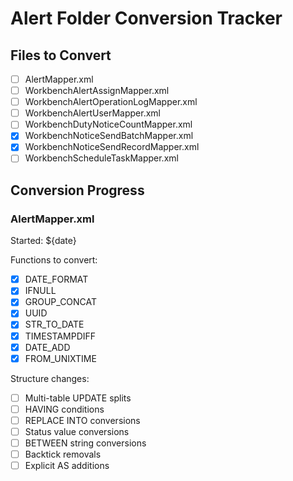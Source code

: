 # Alert Folder Conversion Tracker

## Files to Convert
- [ ] AlertMapper.xml
- [ ] WorkbenchAlertAssignMapper.xml
- [ ] WorkbenchAlertOperationLogMapper.xml
- [ ] WorkbenchAlertUserMapper.xml
- [ ] WorkbenchDutyNoticeCountMapper.xml
- [x] WorkbenchNoticeSendBatchMapper.xml
- [x] WorkbenchNoticeSendRecordMapper.xml
- [ ] WorkbenchScheduleTaskMapper.xml

## Conversion Progress
### AlertMapper.xml
Started: ${date}

Functions to convert:
- [x] DATE_FORMAT
- [x] IFNULL
- [x] GROUP_CONCAT
- [x] UUID
- [x] STR_TO_DATE
- [x] TIMESTAMPDIFF
- [x] DATE_ADD
- [x] FROM_UNIXTIME

Structure changes:
- [ ] Multi-table UPDATE splits
- [ ] HAVING conditions
- [ ] REPLACE INTO conversions
- [ ] Status value conversions
- [ ] BETWEEN string conversions
- [ ] Backtick removals
- [ ] Explicit AS additions
